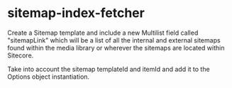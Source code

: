 # sitemap-index-fetcher

Create a Sitemap template and include a new Multilist field called "sitemapLink" which will be a list of all the internal and external sitemaps found within the media library or wherever the sitemaps are located within Sitecore.

Take into account the sitemap templateId and itemId and add it to the Options object instantiation.
